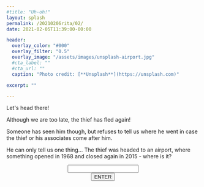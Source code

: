 ```yaml
---
#title: "Uh-oh!"
layout: splash
permalink: /20210206rita/02/
date: 2021-02-05T11:39:00-00:00

header:
  overlay_color: "#000"
  overlay_filter: "0.5"
  overlay_image: "/assets/images/unsplash-airport.jpg"
  #cta_label: ""
  #cta_url: ""
  caption: "Photo credit: [**Unsplash**](https://unsplash.com)"

excerpt: ""

---
```

  
Let's head there!

Although we are too late, the thief has fled again! 

Someone has seen him though, but refuses to tell us where he went in case the thief or his associates come after him.

He can only tell us one thing... The thief was headed to an airport, where something opened in 1968 and closed again in 2015 - where is it?


<center>
  <div class="wrapper">
    <form class="form1" action="https://www.albertsmysteries.com/20210206rita/">
      <div class="inputcontent">
          <input type="text" id="password" /><br />
      </div>
      <div class="buttons">
        <input
          class="orangebutton"
          type="button"
          value="ENTER"
          onclick="checkPassword()" />
      </div>
    </form>
  </div>
</center>
<script src="/assets/js/20210206rita/02.js"></script>
